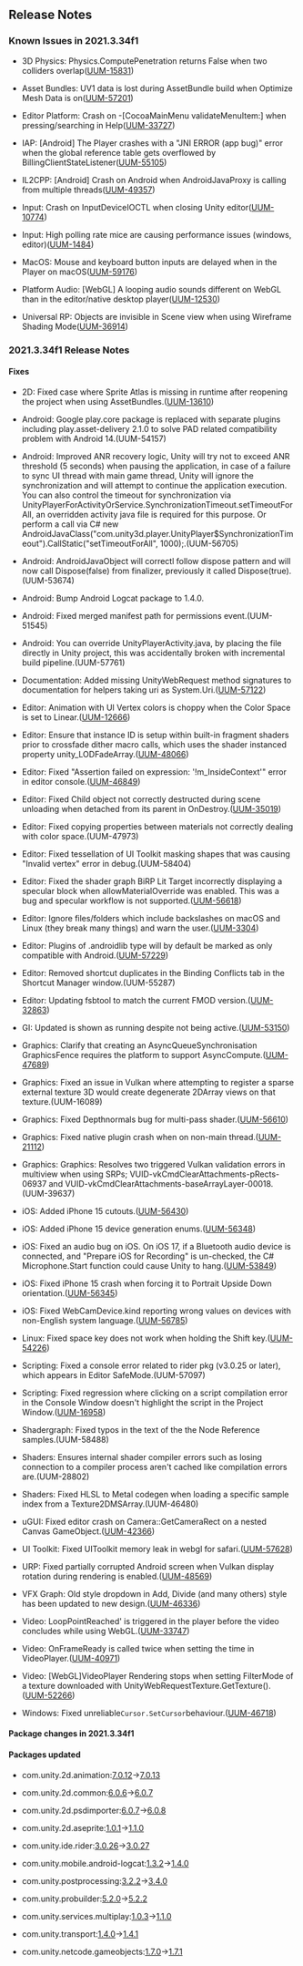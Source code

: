 ## Release Notes

### Known Issues in 2021.3.34f1

-   3D Physics: Physics.ComputePenetration returns False when two colliders overlap([UUM-15831](https://issuetracker.unity3d.com/issues/physics-dot-computepenetration-returns-false-when-two-colliders-overlap))

-   Asset Bundles: UV1 data is lost during AssetBundle build when Optimize Mesh Data is on([UUM-57201](https://issuetracker.unity3d.com/issues/uv1-data-is-lost-during-assetbundle-build-when-optimize-mesh-data-is-on))

-   Editor Platform: Crash on -\[CocoaMainMenu validateMenuItem:\] when pressing/searching in Help([UUM-33727](https://issuetracker.unity3d.com/issues/crash-on-cocoamainmenu-validatemenuitem-when-pressing-slash-searching-in-help))

-   IAP: \[Android\] The Player crashes with a \"JNI ERROR (app bug)\" error when the global reference table gets overflowed by BillingClientStateListener([UUM-55105](https://issuetracker.unity3d.com/issues/android-the-player-crashes-with-a-jni-error-app-bug-error-when-the-global-reference-table-gets-overflowed-by-billingclientstatelistener))

-   IL2CPP: \[Android\] Crash on Android when AndroidJavaProxy is calling from multiple threads([UUM-49357](https://issuetracker.unity3d.com/issues/android-crash-on-android-when-androidjavaproxy-is-calling-from-multiple-threads))

-   Input: Crash on InputDeviceIOCTL when closing Unity editor([UUM-10774](https://issuetracker.unity3d.com/issues/crash-on-inputdeviceioctl-when-closing-unity-editor))

-   Input: High polling rate mice are causing performance issues (windows, editor)([UUM-1484](https://issuetracker.unity3d.com/issues/high-polling-rate-mice-are-causing-performance-issues))

-   MacOS: Mouse and keyboard button inputs are delayed when in the Player on macOS([UUM-59176](https://issuetracker.unity3d.com/issues/mouse-and-keyboard-button-inputs-are-delayed-when-in-the-player-on-macos))

-   Platform Audio: \[WebGL\] A looping audio sounds different on WebGL than in the editor/native desktop player([UUM-12530](https://issuetracker.unity3d.com/issues/webgl-a-looping-audio-sounds-different-on-webgl-than-in-the-editor-slash-native-desktop-player))

-   Universal RP: Objects are invisible in Scene view when using Wireframe Shading Mode([UUM-36914](https://issuetracker.unity3d.com/issues/objects-are-invisible-in-scene-view-when-using-wireframe-shading-mode))

### 2021.3.34f1 Release Notes

#### Fixes

-   2D: Fixed case where Sprite Atlas is missing in runtime after reopening the project when using AssetBundles.([UUM-13610](https://issuetracker.unity3d.com/issues/sprite-atlas-is-missing-in-runtime-after-reopening-the-project-when-using-assetbundles))

-   Android: Google play.core package is replaced with separate plugins including play.asset-delivery 2.1.0 to solve PAD related compatibility problem with Android 14.(UUM-54157)

-   Android: Improved ANR recovery logic, Unity will try not to exceed ANR threshold (5 seconds) when pausing the application, in case of a failure to sync UI thread with main game thread, Unity will ignore the synchronization and will attempt to continue the application execution. You can also control the timeout for synchronization via UnityPlayerForActivityOrService.SynchronizationTimeout.setTimeoutForAll, an overridden activity java file is required for this purpose. Or perform a call via C# new AndroidJavaClass(\"com.unity3d.player.UnityPlayer\$SynchronizationTimeout\").CallStatic(\"setTimeoutForAll\", 1000);.(UUM-56705)

-   Android: AndroidJavaObject will correctl follow dispose pattern and will now call Dispose(false) from finalizer, previously it called Dispose(true).(UUM-53674)

-   Android: Bump Android Logcat package to 1.4.0.

-   Android: Fixed merged manifest path for permissions event.(UUM-51545)

-   Android: You can override UnityPlayerActivity.java, by placing the file directly in Unity project, this was accidentally broken with incremental build pipeline.(UUM-57761)

-   Documentation: Added missing UnityWebRequest method signatures to documentation for helpers taking uri as System.Uri.([UUM-57122](https://issuetracker.unity3d.com/issues/unity-fails-to-load-an-audio-file-via-web-request-when-the-path-of-the-audio-file-has-a-plus-in-it))

-   Editor: Animation with UI Vertex colors is choppy when the Color Space is set to Linear.([UUM-12666](https://issuetracker.unity3d.com/issues/animation-with-ui-vertex-colors-is-choppy-when-the-color-space-is-set-to-linear))

-   Editor: Ensure that instance ID is setup within built-in fragment shaders prior to crossfade dither macro calls, which uses the shader instanced property unity_LODFadeArray.([UUM-48066](https://issuetracker.unity3d.com/issues/lodgroup-cross-fade-fade-mode-causes-flickering-when-gpu-instancing-is-enabled))

-   Editor: Fixed \"Assertion failed on expression: \'!m_InsideContext\'\" error in editor console.([UUM-46849](https://issuetracker.unity3d.com/issues/macos-assertion-failed-on-expression-m-insidecontext-logged-when-adding-a-component-through-the-title-bar))

-   Editor: Fixed Child object not correctly destructed during scene unloading when detached from its parent in OnDestroy.([UUM-35019](https://issuetracker.unity3d.com/issues/child-object-destruction-is-delayed-when-setting-the-parent-during-the-scene-unloading))

-   Editor: Fixed copying properties between materials not correctly dealing with color space.(UUM-47973)

-   Editor: Fixed tessellation of UI Toolkit masking shapes that was causing \"Invalid vertex\" error in debug.(UUM-58404)

-   Editor: Fixed the shader graph BiRP Lit Target incorrectly displaying a specular block when allowMaterialOverride was enabled. This was a bug and specular workflow is not supported.([UUM-56618](https://issuetracker.unity3d.com/issues/specular-property-of-the-shader-graph-is-not-shown-on-the-material-when-the-material-override-is-enabled))

-   Editor: Ignore files/folders which include backslashes on macOS and Linux (they break many things) and warn the user.([UUM-3304](https://issuetracker.unity3d.com/issues/mac-editor-keeps-reloading-certain-files-when-opening-a-project))

-   Editor: Plugins of .androidlib type will by default be marked as only compatible with Android.([UUM-57229](https://issuetracker.unity3d.com/issues/androidlib-plugins-should-default-to-android))

-   Editor: Removed shortcut duplicates in the Binding Conflicts tab in the Shortcut Manager window.(UUM-55287)

-   Editor: Updating fsbtool to match the current FMOD version.([UUM-32863](https://issuetracker.unity3d.com/issues/audio-files-generate-a-different-dep-hash-when-reimported))

-   GI: Updated is shown as running despite not being active.([UUM-53150](https://issuetracker.unity3d.com/issues/urp-updatelightprobeproxyvolumes-is-running-despite-not-being-supported))

-   Graphics: Clarify that creating an AsyncQueueSynchronisation GraphicsFence requires the platform to support AsyncCompute.([UUM-47689](https://issuetracker.unity3d.com/issues/notsupportedexception-cannot-determine-if-this-graphicsfence-has-passed-as-this-platform-has-not-implemented-graphicsfences-dot-is-thrown-when-using-graphicsfence))

-   Graphics: Fixed an issue in Vulkan where attempting to register a sparse external texture 3D would create degenerate 2DArray views on that texture.(UUM-16089)

-   Graphics: Fixed Depthnormals bug for multi-pass shader.([UUM-56610](https://issuetracker.unity3d.com/issues/cameradepthnormalstexture-is-not-working-when-using-2-pass-shader))

-   Graphics: Fixed native plugin crash when on non-main thread.([UUM-21112](https://issuetracker.unity3d.com/issues/crash-on-registerplugin-when-opening-the-project-1))

-   Graphics: Graphics: Resolves two triggered Vulkan validation errors in multiview when using SRPs; VUID-vkCmdClearAttachments-pRects-06937 and VUID-vkCmdClearAttachments-baseArrayLayer-00018.(UUM-39637)

-   iOS: Added iPhone 15 cutouts.([UUM-56430](https://issuetracker.unity3d.com/issues/ios-cutouts-not-available-for-new-iphone-15-devices))

-   iOS: Added iPhone 15 device generation enums.([UUM-56348](https://issuetracker.unity3d.com/issues/ios-device-generation-enums-are-not-added-for-the-new-iphone-15-devices))

-   iOS: Fixed an audio bug on iOS. On iOS 17, if a Bluetooth audio device is connected, and \"Prepare iOS for Recording\" is un-checked, the C# Microphone.Start function could cause Unity to hang.([UUM-53849](https://issuetracker.unity3d.com/issues/microphone-dot-start-hangs-on-ios-17-under-certain-conditions))

-   iOS: Fixed iPhone 15 crash when forcing it to Portrait Upside Down orientation.([UUM-56345](https://issuetracker.unity3d.com/issues/ios-forcing-portrait-upside-down-orientation-on-new-iphone-15-devices-crashes-the-app))

-   iOS: Fixed WebCamDevice.kind reporting wrong values on devices with non-English system language.([UUM-56785](https://issuetracker.unity3d.com/issues/webcamkind-logs-wideangle-for-every-camera-on-ios-devices-if-the-device-language-is-something-other-than-english))

-   Linux: Fixed space key does not work when holding the Shift key.([UUM-54226](https://issuetracker.unity3d.com/issues/linux-input-the-space-key-does-not-work-when-holding-the-shift-key))

-   Scripting: Fixed a console error related to rider pkg (v3.0.25 or later), which appears in Editor SafeMode.(UUM-57097)

-   Scripting: Fixed regression where clicking on a script compilation error in the Console Window doesn\'t highlight the script in the Project Window.([UUM-16958](https://issuetracker.unity3d.com/issues/the-asset-doesnt-get-pinged-in-the-project-window-when-clicking-on-error-in-the-console))

-   Shadergraph: Fixed typos in the text of the the Node Reference samples.(UUM-58488)

-   Shaders: Ensures internal shader compiler errors such as losing connection to a compiler process aren\'t cached like compilation errors are.(UUM-28802)

-   Shaders: Fixed HLSL to Metal codegen when loading a specific sample index from a Texture2DMSArray.(UUM-46480)

-   uGUI: Fixed editor crash on Camera::GetCameraRect on a nested Canvas GameObject.([UUM-42366](https://issuetracker.unity3d.com/issues/editor-crashes-on-camera-getcamerarect-when-calling-renderingdisplaysize-on-a-nested-canvas-gameobject))

-   UI Toolkit: Fixed UIToolkit memory leak in webgl for safari.([UUM-57628](https://issuetracker.unity3d.com/issues/ios-webgl-memory-leak-when-using-ui-toolkit))

-   URP: Fixed partially corrupted Android screen when Vulkan display rotation during rendering is enabled.([UUM-48569](https://issuetracker.unity3d.com/issues/android-vulkan-half-of-the-screen-is-not-rendered-on-android-player-when-post-processing-is-disabled-on-the-main-camera-gameobject))

-   VFX Graph: Old style dropdown in Add, Divide (and many others) style has been updated to new design.([UUM-46336](https://issuetracker.unity3d.com/issues/old-style-buttons-are-shown-in-the-nodes-when-using-the-visual-effect-graph))

-   Video: LoopPointReached\' is triggered in the player before the video concludes while using WebGL.([UUM-33747](https://issuetracker.unity3d.com/issues/video-player-component-has-irregular-playback-speed-in-player-when-using-webgl))

-   Video: OnFrameReady is called twice when setting the time in VideoPlayer.([UUM-40971](https://issuetracker.unity3d.com/issues/onframeready-is-called-twice-when-setting-the-time-in-videoplayer))

-   Video: \[WebGL\]VideoPlayer Rendering stops when setting FilterMode of a texture downloaded with UnityWebRequestTexture.GetTexture().([UUM-52266](https://issuetracker.unity3d.com/issues/webgl-videoplayer-rendering-stops-when-setting-filtermode-of-a-texture-downloaded-with-unitywebrequesttexture-dot-gettexture))

-   Windows: Fixed unreliable` Cursor.SetCursor `behaviour.([UUM-46718](https://issuetracker.unity3d.com/issues/sometimes-the-wrong-image-is-displayed-when-using-cursor-dot-setcursor-in-software-mode))

#### Package changes in 2021.3.34f1

#### Packages updated

-   com.unity.2d.animation:[7.0.12](https://docs.unity3d.com/Packages/com.unity.2d.animation@7.0//changelog/CHANGELOG.html)&#x2192;[7.0.13](https://docs.unity3d.com/Packages/com.unity.2d.animation@7.0//changelog/CHANGELOG.html)

-   com.unity.2d.common:[6.0.6](https://docs.unity3d.com/Packages/com.unity.2d.common@6.0//changelog/CHANGELOG.html)&#x2192;[6.0.7](https://docs.unity3d.com/Packages/com.unity.2d.common@6.0//changelog/CHANGELOG.html)

-   com.unity.2d.psdimporter:[6.0.7](https://docs.unity3d.com/Packages/com.unity.2d.psdimporter@6.0//changelog/CHANGELOG.html)&#x2192;[6.0.8](https://docs.unity3d.com/Packages/com.unity.2d.psdimporter@6.0//changelog/CHANGELOG.html)

-   com.unity.2d.aseprite:[1.0.1](https://docs.unity3d.com/Packages/com.unity.2d.aseprite@1.0//changelog/CHANGELOG.html)&#x2192;[1.1.0](https://docs.unity3d.com/Packages/com.unity.2d.aseprite@1.1//changelog/CHANGELOG.html)

-   com.unity.ide.rider:[3.0.26](https://docs.unity3d.com/Packages/com.unity.ide.rider@3.0//changelog/CHANGELOG.html)&#x2192;[3.0.27](https://docs.unity3d.com/Packages/com.unity.ide.rider@3.0//changelog/CHANGELOG.html)

-   com.unity.mobile.android-logcat:[1.3.2](https://docs.unity3d.com/Packages/com.unity.mobile.android-logcat@1.3//changelog/CHANGELOG.html)&#x2192;[1.4.0](https://docs.unity3d.com/Packages/com.unity.mobile.android-logcat@1.4//changelog/CHANGELOG.html)

-   com.unity.postprocessing:[3.2.2](https://docs.unity3d.com/Packages/com.unity.postprocessing@3.2//changelog/CHANGELOG.html)&#x2192;[3.4.0](https://docs.unity3d.com/Packages/com.unity.postprocessing@3.4//changelog/CHANGELOG.html)

-   com.unity.probuilder:[5.2.0](https://docs.unity3d.com/Packages/com.unity.probuilder@5.2//changelog/CHANGELOG.html)&#x2192;[5.2.2](https://docs.unity3d.com/Packages/com.unity.probuilder@5.2//changelog/CHANGELOG.html)

-   com.unity.services.multiplay:[1.0.3](https://docs.unity3d.com/Packages/com.unity.services.multiplay@1.0//changelog/CHANGELOG.html)&#x2192;[1.1.0](https://docs.unity3d.com/Packages/com.unity.services.multiplay@1.1//changelog/CHANGELOG.html)

-   com.unity.transport:[1.4.0](https://docs.unity3d.com/Packages/com.unity.transport@1.4//changelog/CHANGELOG.html)&#x2192;[1.4.1](https://docs.unity3d.com/Packages/com.unity.transport@1.4//changelog/CHANGELOG.html)

-   com.unity.netcode.gameobjects:[1.7.0](https://docs.unity3d.com/Packages/com.unity.netcode.gameobjects@1.7//changelog/CHANGELOG.html)&#x2192;[1.7.1](https://docs.unity3d.com/Packages/com.unity.netcode.gameobjects@1.7//changelog/CHANGELOG.html)
